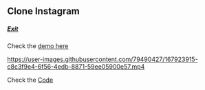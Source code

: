 ## Clone Instagram
##### [Exit](https://github.com/LuisSilvah/)

Check the [demo here](https://instagram-luissilvah.vercel.app/)

https://user-images.githubusercontent.com/79490427/167923915-c8c3f9e4-6f56-4edb-8871-59ee05900e57.mp4
 
Check the [Code](https://github.com/LuisSilvah/Clone-instagram)
